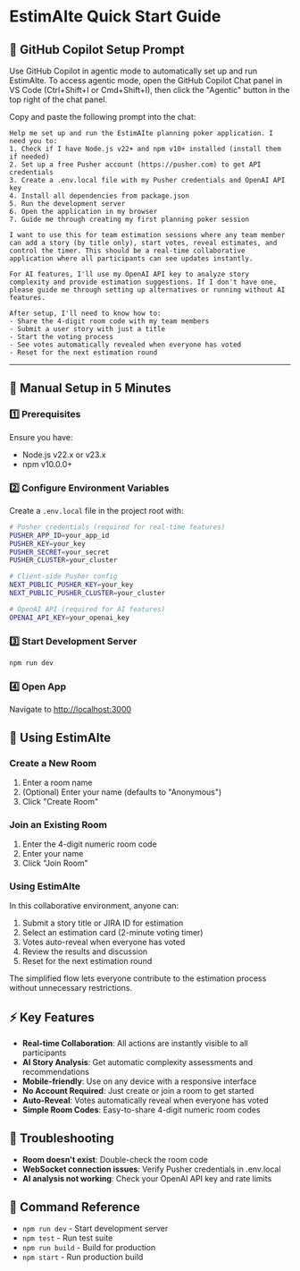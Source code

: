 # EstimAIte Quick Start Guide

## 🤖 GitHub Copilot Setup Prompt

Use GitHub Copilot in agentic mode to automatically set up and run EstimAIte. To access agentic mode, open the GitHub Copilot Chat panel in VS Code (Ctrl+Shift+I or Cmd+Shift+I), then click the "Agentic" button in the top right of the chat panel.

Copy and paste the following prompt into the chat:

```
Help me set up and run the EstimAIte planning poker application. I need you to:
1. Check if I have Node.js v22+ and npm v10+ installed (install them if needed)
2. Set up a free Pusher account (https://pusher.com) to get API credentials
3. Create a .env.local file with my Pusher credentials and OpenAI API key
4. Install all dependencies from package.json
5. Run the development server
6. Open the application in my browser
7. Guide me through creating my first planning poker session

I want to use this for team estimation sessions where any team member can add a story (by title only), start votes, reveal estimates, and control the timer. This should be a real-time collaborative application where all participants can see updates instantly.

For AI features, I'll use my OpenAI API key to analyze story complexity and provide estimation suggestions. If I don't have one, please guide me through setting up alternatives or running without AI features.

After setup, I'll need to know how to:
- Share the 4-digit room code with my team members
- Submit a user story with just a title
- Start the voting process
- See votes automatically revealed when everyone has voted
- Reset for the next estimation round
```

---

## 🚀 Manual Setup in 5 Minutes

### 1️⃣ Prerequisites

Ensure you have:
- Node.js v22.x or v23.x
- npm v10.0.0+

### 2️⃣ Configure Environment Variables

Create a `.env.local` file in the project root with:

```bash
# Pusher credentials (required for real-time features)
PUSHER_APP_ID=your_app_id
PUSHER_KEY=your_key
PUSHER_SECRET=your_secret
PUSHER_CLUSTER=your_cluster

# Client-side Pusher config
NEXT_PUBLIC_PUSHER_KEY=your_key
NEXT_PUBLIC_PUSHER_CLUSTER=your_cluster

# OpenAI API (required for AI features)
OPENAI_API_KEY=your_openai_key
```

### 3️⃣ Start Development Server

```bash
npm run dev
```

### 4️⃣ Open App

Navigate to [http://localhost:3000](http://localhost:3000)

## 📱 Using EstimAIte

### Create a New Room

1. Enter a room name
2. (Optional) Enter your name (defaults to "Anonymous")
3. Click "Create Room"

### Join an Existing Room

1. Enter the 4-digit numeric room code
2. Enter your name
3. Click "Join Room"

### Using EstimAIte

In this collaborative environment, anyone can:

1. Submit a story title or JIRA ID for estimation
2. Select an estimation card (2-minute voting timer)
3. Votes auto-reveal when everyone has voted
4. Review the results and discussion
5. Reset for the next estimation round

The simplified flow lets everyone contribute to the estimation process without unnecessary restrictions.

## ⚡ Key Features

- **Real-time Collaboration**: All actions are instantly visible to all participants
- **AI Story Analysis**: Get automatic complexity assessments and recommendations
- **Mobile-friendly**: Use on any device with a responsive interface
- **No Account Required**: Just create or join a room to get started
- **Auto-Reveal**: Votes automatically reveal when everyone has voted
- **Simple Room Codes**: Easy-to-share 4-digit numeric room codes

## 🔧 Troubleshooting

- **Room doesn't exist**: Double-check the room code
- **WebSocket connection issues**: Verify Pusher credentials in .env.local
- **AI analysis not working**: Check your OpenAI API key and rate limits

## 📝 Command Reference

- `npm run dev` - Start development server
- `npm test` - Run test suite
- `npm run build` - Build for production
- `npm start` - Run production build
